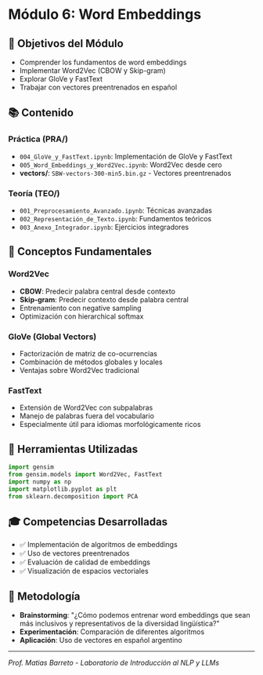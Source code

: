 # Módulo 6: Word Embeddings

## 🎯 Objetivos del Módulo

- Comprender los fundamentos de word embeddings
- Implementar Word2Vec (CBOW y Skip-gram)
- Explorar GloVe y FastText
- Trabajar con vectores preentrenados en español

## 📚 Contenido

### Práctica (PRA/)
- `004_GloVe_y_FastText.ipynb`: Implementación de GloVe y FastText
- `005_Word_Embeddings_y_Word2Vec.ipynb`: Word2Vec desde cero
- **vectors/**: `SBW-vectors-300-min5.bin.gz` - Vectores preentrenados

### Teoría (TEO/)
- `001_Preprocesamiento_Avanzado.ipynb`: Técnicas avanzadas
- `002_Representación_de_Texto.ipynb`: Fundamentos teóricos
- `003_Anexo_Integrador.ipynb`: Ejercicios integradores

## 🧠 Conceptos Fundamentales

### Word2Vec
- **CBOW**: Predecir palabra central desde contexto
- **Skip-gram**: Predecir contexto desde palabra central
- Entrenamiento con negative sampling
- Optimización con hierarchical softmax

### GloVe (Global Vectors)
- Factorización de matriz de co-ocurrencias
- Combinación de métodos globales y locales
- Ventajas sobre Word2Vec tradicional

### FastText
- Extensión de Word2Vec con subpalabras
- Manejo de palabras fuera del vocabulario
- Especialmente útil para idiomas morfológicamente ricos

## 🔧 Herramientas Utilizadas

```python
import gensim
from gensim.models import Word2Vec, FastText
import numpy as np
import matplotlib.pyplot as plt
from sklearn.decomposition import PCA
```

## 🎓 Competencias Desarrolladas

- ✅ Implementación de algoritmos de embeddings
- ✅ Uso de vectores preentrenados
- ✅ Evaluación de calidad de embeddings
- ✅ Visualización de espacios vectoriales

## 🎯 Metodología

- **Brainstorming**: "¿Cómo podemos entrenar word embeddings que sean más inclusivos y representativos de la diversidad lingüística?"
- **Experimentación**: Comparación de diferentes algoritmos
- **Aplicación**: Uso de vectores en español argentino

---
*Prof. Matias Barreto - Laboratorio de Introducción al NLP y LLMs*
